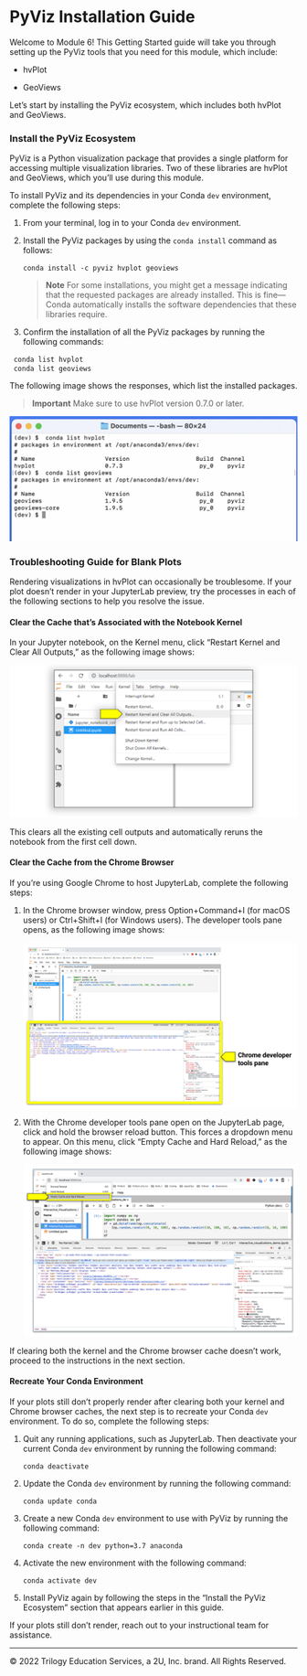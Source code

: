 # PyViz Installation Guide

Welcome to Module 6! This Getting Started guide will take you through setting up the PyViz tools that you need for this module, which include:

* hvPlot

* GeoViews

Let’s start by installing the PyViz ecosystem, which includes both hvPlot and GeoViews.

### Install the PyViz Ecosystem

PyViz is a Python visualization package that provides a single platform for accessing multiple visualization libraries. Two of these libraries are hvPlot and GeoViews, which you’ll use during this module.

To install PyViz and its dependencies in your Conda `dev` environment, complete the following steps:

1. From your terminal, log in to your Conda `dev` environment.

2. Install the PyViz packages by using the `conda install` command as follows:

    ```shell
    conda install -c pyviz hvplot geoviews
    ```

    > **Note** For some installations, you might get a message indicating that the requested packages are already installed. This is fine&mdash;Conda automatically installs the software dependencies that these libraries require.

3. Confirm the installation of all the PyViz packages by running the following commands:

```shell
 conda list hvplot
 conda list geoviews
```

The following image shows the responses, which list the installed packages.

> **Important** Make sure to use hvPlot version 0.7.0 or later.

![A screenshot depicts the installed versions of hvplot and geoviews](Images/6-0-conda-list-hvplot-geoviews.png)

### Troubleshooting Guide for Blank Plots

Rendering visualizations in hvPlot can occasionally be troublesome. If your plot doesn’t render in your JupyterLab preview, try the processes in each of the following sections to help you resolve the issue.

#### Clear the Cache that’s Associated with the Notebook Kernel

In your Jupyter notebook, on the Kernel menu, click “Restart Kernel and Clear All Outputs,” as the following image shows:

![A screenshot depicts the Kernel menu.](Images/6-0-clear-kernel-cache.png)

This clears all the existing cell outputs and automatically reruns the notebook from the first cell down.

#### Clear the Cache from the Chrome Browser

If you’re using Google Chrome to host JupyterLab, complete the following steps:

1. In the Chrome browser window, press Option+Command+I (for macOS users) or Ctrl+Shift+I (for Windows users). The developer tools pane opens, as the following image shows:

    ![A screenshot depicts the developer tools pane.](Images/6-0-chrome-dev-tools-pane.png)

2. With the Chrome developer tools pane open on the JupyterLab page, click and hold the browser reload button. This forces a dropdown menu to appear. On this menu, click “Empty Cache and Hard Reload,” as the following image shows:

    ![A screenshot depicts the dropdown menu.](Images/6-0-clear-browser-cache.png)

If clearing both the kernel and the Chrome browser cache doesn’t work, proceed to the instructions in the next section.

#### Recreate Your Conda Environment

If your plots still don’t properly render after clearing both your kernel and Chrome browser caches, the next step is to recreate your Conda `dev` environment. To do so, complete the following steps:

1. Quit any running applications, such as JupyterLab. Then deactivate your current Conda `dev` environment by running the following command:

    ```shell
    conda deactivate
    ```

2. Update the Conda `dev` environment by running the following command:

    ```shell
    conda update conda
    ```

3. Create a new Conda `dev` environment to use with PyViz by running the following command:

    ```shell
    conda create -n dev python=3.7 anaconda
    ```

4. Activate the new environment with the following command:

    ```shell
    conda activate dev
    ```

5. Install PyViz again by following the steps in the “Install the PyViz Ecosystem” section that appears earlier in this guide.

If your plots still don’t render, reach out to your instructional team for assistance.

---

© 2022 Trilogy Education Services, a 2U, Inc. brand. All Rights Reserved.
